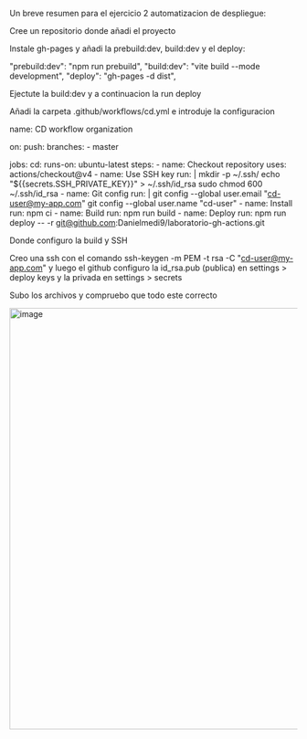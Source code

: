 Un breve resumen para el ejercicio 2 automatizacion de despliegue:

Cree un repositorio donde añadi el proyecto

Instale gh-pages y añadi la prebuild:dev, build:dev y el deploy:

"prebuild:dev": "npm run prebuild",
"build:dev": "vite build --mode development",
"deploy": "gh-pages -d dist",

Ejectute la build:dev y a continuacion la run deploy

Añadi la carpeta .github/workflows/cd.yml e introduje la configuracion

name: CD workflow organization

on:
  push:
    branches:
      - master

jobs:
  cd:
    runs-on: ubuntu-latest
    steps:
      - name: Checkout repository
        uses: actions/checkout@v4
      - name: Use SSH key
        run: |
          mkdir -p ~/.ssh/
          echo "${{secrets.SSH_PRIVATE_KEY}}" > ~/.ssh/id_rsa
          sudo chmod 600 ~/.ssh/id_rsa
      - name: Git config
        run: |
          git config --global user.email "cd-user@my-app.com"
          git config --global user.name "cd-user"
      - name: Install
        run: npm ci
      - name: Build
        run: npm run build
      - name: Deploy
        run: npm run deploy -- -r git@github.com:Danielmedi9/laboratorio-gh-actions.git

Donde configuro la build y SSH

Creo una ssh con el comando ssh-keygen -m PEM -t rsa -C "cd-user@my-app.com" y luego el github configuro la id_rsa.pub (publica) en settings > deploy keys y la privada en settings > secrets

Subo los archivos y compruebo que todo este correcto

<img width="1194" height="738" alt="image" src="https://github.com/user-attachments/assets/93373ab5-47d6-4bba-9b34-a894ec7ece81" />
